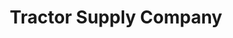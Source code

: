 ---
title: "Tractor Supply Company"
url: /saratoga-springs/tractor-supply-company/
shop: general
---